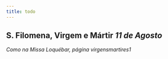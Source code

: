 ```yaml
---
title: todo
---
```

<h2 class="text-center">S. Filomena, Virgem e Mártir <em>11 de Agosto</em></h2>

<em>Como na Missa Loquébar, página virgensmartires1</em>